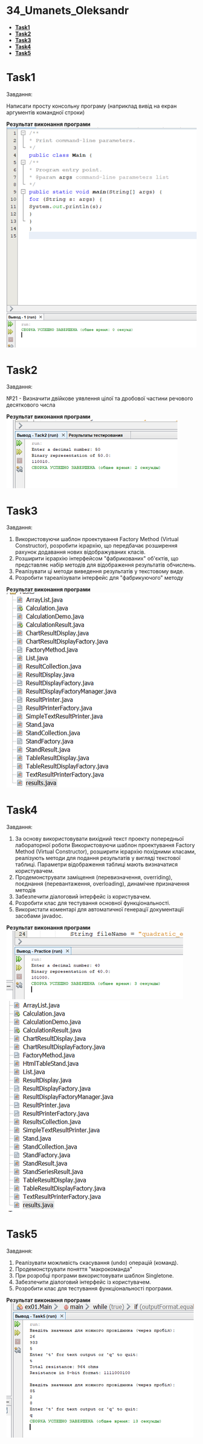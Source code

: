 # 34_Umanets_Oleksandr
- [**Task1**](https://github.com/Chuda4ok/34_Umanets_Oleksandr#task1)
- [**Task2**](https://github.com/Chuda4ok/34_Umanets_Oleksandr#task2)
- [**Task3**](https://github.com/Chuda4ok/34_Umanets_Oleksandr#task3)
- [**Task4**](https://github.com/Chuda4ok/34_Umanets_Oleksandr#task4)
- [**Task5**](https://github.com/Chuda4ok/34_Umanets_Oleksandr#task5)
# Task1
Завдання:

Написати просту консольну програму (наприклад вивід на екран аргументів командної строки)

**Результат виконання програми**<br>
![](Task1/res1.png)
# Task2
Завдання:

№21 - Визначити двійкове уявлення цілої та дробової частини речового
десяткового числа

**Результат виконання програми**<br>
![](Task2/Res1.png)
# Task3
Завдання:

1. Використовуючи шаблон проектування Factory Method (Virtual Constructor), розробити ієрархію, що передбачає розширення рахунок додавання
нових відображуваних класів.
2. Розширити ієрархію інтерфейсом "фабрикованих" об'єктів, що представляє набір методів для відображення результатів обчислень.
3. Реалізувати ці методи виведення результатів у текстовому виде.
4. Розробити тареалізувати інтерфейс для "фабрикуючого" методу

**Результат виконання програми**<br>
![](Task3/Res1.png)
# Task4
Завдання:

1. За основу використовувати вихідний текст проекту попередньої лабораторної роботи Використовуючи шаблон проектування Factory Method 
(Virtual Constructor), розширити ієрархію похідними класами, реалізують методи для подання результатів у вигляді текстової
таблиці. Параметри відображення таблиці мають визначатися користувачем.
2. Продемонструвати заміщення (перевизначення, overriding), поєднання (перевантаження, overloading), динамічне призначення методів
3. Забезпечити діалоговий інтерфейс із користувачем.
4. Розробити клас для тестування основної функціональності.
5. Використати коментарі для автоматичної генерації документації засобами javadoc.

**Результат виконання програми**<br>
![](Task4/Res2.png)<br>
![](Task4/res1.png)
# Task5
Завдання:

1. Реалізувати можливість скасування (undo) операцій (команд).
2. Продемонструвати поняття "макрокоманда"
3. При розробці програми використовувати шаблон Singletone.
4. Забезпечити діалоговий інтерфейс із користувачем.
5. Розробити клас для тестування функціональності програми.

**Результат виконання програми**<br>
![](Task5/Res1.png)
